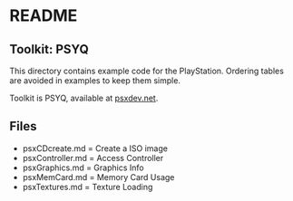 # README

## Toolkit: PSYQ

This directory contains example code for the PlayStation. Ordering tables are avoided in examples to keep them simple.

Toolkit is PSYQ, available at [psxdev.net](http://www.psxdev.net/downloads.html).

## Files

* psxCDcreate.md   = Create a ISO image
* psxController.md = Access Controller
* psxGraphics.md   = Graphics Info
* psxMemCard.md    = Memory Card Usage
* psxTextures.md   = Texture Loading